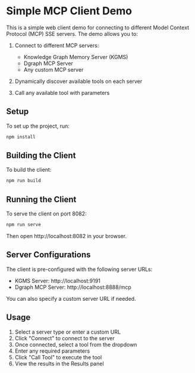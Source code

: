 # Simple MCP Client Demo

This is a simple web client demo for connecting to different Model Context Protocol (MCP) SSE servers. The demo allows you to:

1. Connect to different MCP servers:
   - Knowledge Graph Memory Server (KGMS)
   - Dgraph MCP Server
   - Any custom MCP server

2. Dynamically discover available tools on each server
3. Call any available tool with parameters

## Setup

To set up the project, run:

```bash
npm install
```

## Building the Client

To build the client:

```bash
npm run build
```

## Running the Client

To serve the client on port 8082:

```bash
npm run serve
```

Then open http://localhost:8082 in your browser.

## Server Configurations

The client is pre-configured with the following server URLs:

- KGMS Server: http://localhost:9191
- Dgraph MCP Server: http://localhost:8888/mcp

You can also specify a custom server URL if needed.

## Usage

1. Select a server type or enter a custom URL
2. Click "Connect" to connect to the server
3. Once connected, select a tool from the dropdown
4. Enter any required parameters
5. Click "Call Tool" to execute the tool
6. View the results in the Results panel
